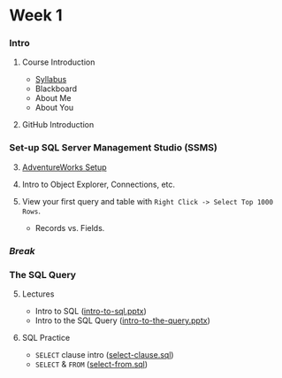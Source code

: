 # Week 1

### Intro

1. Course Introduction

    + [Syllabus](https://mrrisley.github.io/sql-uc-fall2019/docs/IS6030_003&004_Risley_Syllabus_19FS.pdf)
    + Blackboard
    + About Me
    + About You

2. GitHub Introduction

### Set-up SQL Server Management Studio (SSMS)

3. [AdventureWorks Setup](https://mrrisley.github.io/sql-uc-fall2019/step-1-aw/)
4. Intro to Object Explorer, Connections, etc.
5. View your first query and table with `Right Click -> Select Top 1000 Rows`.

    + Records vs. Fields.

### *Break*

### The SQL Query

5. Lectures

    + Intro to SQL ([intro-to-sql.pptx](https://mrrisley.github.io/sql-uc-fall2019/week-1/intro-to-sql.pptx))
    + Intro to the SQL Query ([intro-to-the-query.pptx](https://mrrisley.github.io/sql-uc-fall2019/week-1/intro-to-the-query.pptx))


6. SQL Practice

    + `SELECT` clause intro ([select-clause.sql](https://mrrisley.github.io/sql-uc-fall2019/week-1/select-clause.sql))
    + `SELECT` & `FROM` ([select-from.sql](https://mrrisley.github.io/sql-uc-fall2019/week-1/select-from.sql))
